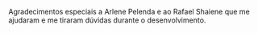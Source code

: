 Agradecimentos especiais a Arlene Pelenda e ao Rafael Shaiene que me ajudaram e me tiraram dúvidas durante o desenvolvimento.
